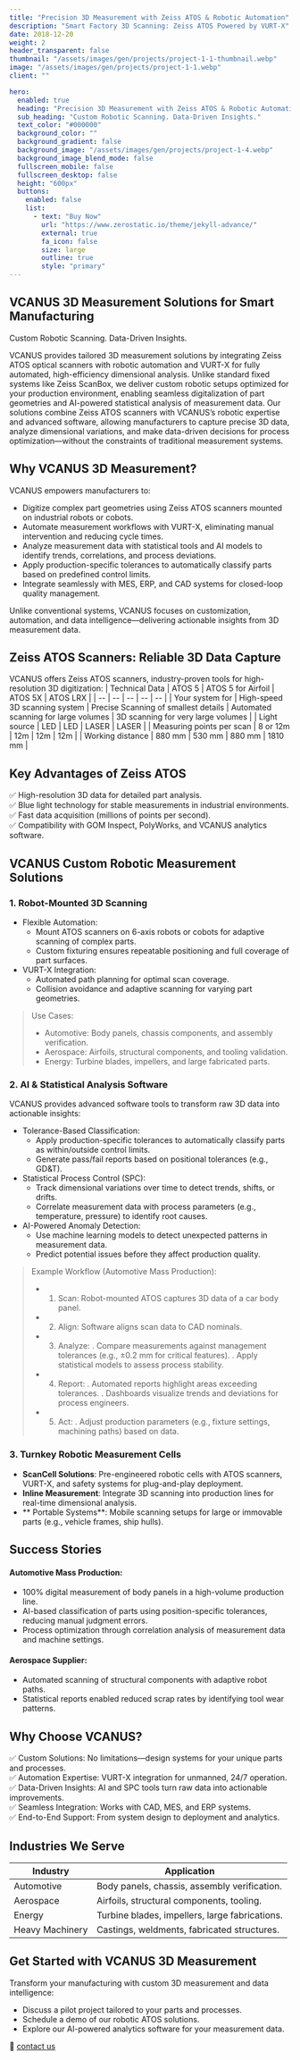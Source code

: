 ```yaml
---
title: "Precision 3D Measurement with Zeiss ATOS & Robotic Automation"
description: "Smart Factory 3D Scanning: Zeiss ATOS Powered by VURT-X"
date: 2018-12-20
weight: 2
header_transparent: false
thumbnail: "/assets/images/gen/projects/project-1-1-thumbnail.webp"
image: "/assets/images/gen/projects/project-1-1.webp"
client: ""

hero:
  enabled: true
  heading: "Precision 3D Measurement with Zeiss ATOS & Robotic Automation"
  sub_heading: "Custom Robotic Scanning. Data-Driven Insights."
  text_color: "#000000"
  background_color: ""
  background_gradient: false
  background_image: "/assets/images/gen/projects/project-1-4.webp"
  background_image_blend_mode: false
  fullscreen_mobile: false
  fullscreen_desktop: false
  height: "600px"
  buttons:
    enabled: false
    list:
      - text: "Buy Now"
        url: "https://www.zerostatic.io/theme/jekyll-advance/"
        external: true
        fa_icon: false
        size: large
        outline: true
        style: "primary"
---
```


## VCANUS 3D Measurement Solutions for Smart Manufacturing

Custom Robotic Scanning. Data-Driven Insights.

VCANUS provides tailored 3D measurement solutions by integrating Zeiss ATOS optical scanners with robotic automation and VURT-X for fully automated, high-efficiency dimensional analysis. Unlike standard fixed systems like Zeiss ScanBox, we deliver custom robotic setups optimized for your production environment, enabling seamless digitalization of part geometries and AI-powered statistical analysis of measurement data.
Our solutions combine Zeiss ATOS scanners with VCANUS’s robotic expertise and advanced software, allowing manufacturers to capture precise 3D data, analyze dimensional variations, and make data-driven decisions for process optimization—without the constraints of traditional measurement systems.

## Why VCANUS 3D Measurement?

VCANUS empowers manufacturers to:
- Digitize complex part geometries using Zeiss ATOS scanners mounted on industrial robots or cobots.
- Automate measurement workflows with VURT-X, eliminating manual intervention and reducing cycle times.
- Analyze measurement data with statistical tools and AI models to identify trends, correlations, and process deviations.
- Apply production-specific tolerances to automatically classify parts based on predefined control limits.
- Integrate seamlessly with MES, ERP, and CAD systems for closed-loop quality management.

Unlike conventional systems, VCANUS focuses on customization, automation, and data intelligence—delivering actionable insights from 3D measurement data.

## Zeiss ATOS Scanners: Reliable 3D Data Capture

VCANUS offers Zeiss ATOS scanners, industry-proven tools for high-resolution 3D digitization:
| Technical Data | ATOS 5 | ATOS 5 for Airfoil | ATOS 5X | ATOS LRX |
| -- | -- | -- | -- | -- |
| Your system for | High-speed 3D scanning system | Precise Scanning of smallest details | Automated scanning for large volumes | 3D scanning for very large volumes |
| Light source | LED | LED | LASER | LASER |
| Measuring points per scan | 8 or 12m | 12m | 12m | 12m |
| Working distance | 880 mm | 530 mm | 880 mm | 1810 mm |

## Key Advantages of Zeiss ATOS
✅ High-resolution 3D data for detailed part analysis.
<br>
✅ Blue light technology for stable measurements in industrial environments.
<br>
✅ Fast data acquisition (millions of points per second).
<br>
✅ Compatibility with GOM Inspect, PolyWorks, and VCANUS analytics software.

## VCANUS Custom Robotic Measurement Solutions

### 1. Robot-Mounted 3D Scanning

- Flexible Automation:
    + Mount ATOS scanners on 6-axis robots or cobots for adaptive scanning of complex parts.
    + Custom fixturing ensures repeatable positioning and full coverage of part surfaces.
- VURT-X Integration:
    * Automated path planning for optimal scan coverage.
    * Collision avoidance and adaptive scanning for varying part geometries.
> Use Cases:
> + Automotive: Body panels, chassis components, and assembly verification.
> + Aerospace: Airfoils, structural components, and tooling validation.
> + Energy: Turbine blades, impellers, and large fabricated parts.

### 2. AI & Statistical Analysis Software

VCANUS provides advanced software tools to transform raw 3D data into actionable insights:

- Tolerance-Based Classification:
    + Apply production-specific tolerances to automatically classify parts as within/outside control limits.
    + Generate pass/fail reports based on positional tolerances (e.g., GD&T).
- Statistical Process Control (SPC):
    + Track dimensional variations over time to detect trends, shifts, or drifts.
    + Correlate measurement data with process parameters (e.g., temperature, pressure) to identify root causes.
- AI-Powered Anomaly Detection:
    + Use machine learning models to detect unexpected patterns in measurement data.
    + Predict potential issues before they affect production quality.
> Example Workflow (Automotive Mass Production):
>   + 1. Scan: Robot-mounted ATOS captures 3D data of a car body panel.
>   + 2. Align: Software aligns scan data to CAD nominals.
>   + 3. Analyze:
>       . Compare measurements against management tolerances (e.g., ±0.2 mm for critical features).
>       . Apply statistical models to assess process stability.
>   + 4. Report:
>       . Automated reports highlight areas exceeding tolerances.
>       . Dashboards visualize trends and deviations for process engineers.
>   + 5. Act:
>       . Adjust production parameters (e.g., fixture settings, machining paths) based on data.

### 3. Turnkey Robotic Measurement Cells

- **ScanCell Solutions**: Pre-engineered robotic cells with ATOS scanners, VURT-X, and safety systems for plug-and-play deployment.
- **Inline Measurement**: Integrate 3D scanning into production lines for real-time dimensional analysis.
- ** Portable Systems**: Mobile scanning setups for large or immovable parts (e.g., vehicle frames, ship hulls).

## Success Stories

#### Automotive Mass Production:
- 100% digital measurement of body panels in a high-volume production line.
- AI-based classification of parts using position-specific tolerances, reducing manual judgment errors.
- Process optimization through correlation analysis of measurement data and machine settings.

#### Aerospace Supplier:
- Automated scanning of structural components with adaptive robot paths.
- Statistical reports enabled reduced scrap rates by identifying tool wear patterns.

## Why Choose VCANUS?
✅ Custom Solutions: No limitations—design systems for your unique parts and processes.
<br>
✅ Automation Expertise: VURT-X integration for unmanned, 24/7 operation.
<br>
✅ Data-Driven Insights: AI and SPC tools turn raw data into actionable improvements.
<br>
✅ Seamless Integration: Works with CAD, MES, and ERP systems.
<br>
✅ End-to-End Support: From system design to deployment and analytics.


## Industries We Serve

| Industry | Application |
|---|---|
| Automotive | Body panels, chassis, assembly verification. |
| Aerospace | Airfoils, structural components, tooling. |
| Energy | Turbine blades, impellers, large fabrications. |
| Heavy Machinery | Castings, weldments, fabricated structures. |

## Get Started with VCANUS 3D Measurement

Transform your manufacturing with custom 3D measurement and data intelligence:

- Discuss a pilot project tailored to your parts and processes.
- Schedule a demo of our robotic ATOS solutions.
- Explore our AI-powered analytics software for your measurement data.

📩 [contact us](mailto:info@vcanus.com)
